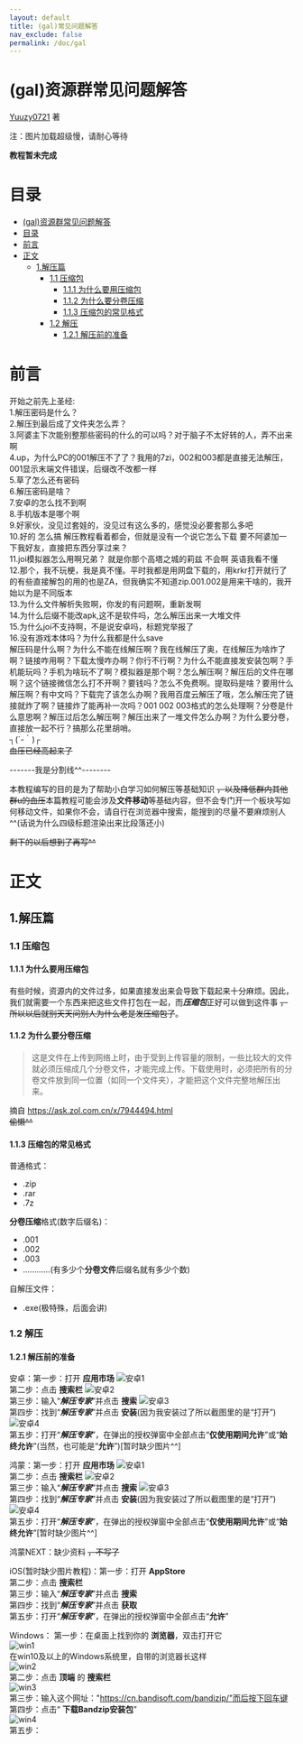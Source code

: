 ```yaml
---
layout: default
title: (gal)常见问题解答
nav_exclude: false
permalink: /doc/gal
---
```


# (gal)资源群常见问题解答

[Yuuzy0721](https://github.com/Yuuzy0721) 著

注：图片加载超级慢，请耐心等待

**教程暂未完成**

# 目录

- [(gal)资源群常见问题解答](#gal资源群常见问题解答)
- [目录](#目录)
- [前言](#前言)
- [正文](#正文)
  - [1.解压篇](#1解压篇)
    - [1.1 压缩包](#11-压缩包)
      - [1.1.1 为什么要用压缩包](#111-为什么要用压缩包)
      - [1.1.2 为什么要分卷压缩](#112-为什么要分卷压缩)
      - [1.1.3 压缩包的常见格式](#113-压缩包的常见格式)
    - [1.2 解压](#12-解压)
      - [1.2.1 解压前的准备](#121-解压前的准备)


# 前言

开始之前先上圣经:  
1.解压密码是什么？  
2.解压到最后成了文件夹怎么弄？  
3.阿婆主下次能别整那些密码的什么的可以吗？对于脑子不太好转的人，弄不出来啊  
4.up，为什么PC的001解压不了了？我用的7zi，002和003都是直接无法解压，001显示末端文件错误，后缀改不改都一样  
5.草了怎么还有密码  
6.解压密码是啥？  
7.安卓的怎么找不到啊  
8.手机版本是哪个啊  
9.好家伙，没见过套娃的，没见过有这么多的，感觉没必要套那么多吧  
10.好的 怎么搞 解压教程看着都会，但就是没有一个说它怎么下载 要不阿婆加一下我好友，直接把东西分享过来？  
11.joi模拟器怎么用啊兄弟？ 就是你那个高塔之城的莉兹 不会啊 英语我看不懂  
12.那个，我不玩梗，我是真不懂。平时我都是用网盘下载的，用krkr打开就行了的有些直接解包的用的也是ZA，但我确实不知道zip.001.002是用来干啥的，我开始以为是不同版本  
13.为什么文件解析失败啊，你发的有问题啊，重新发啊  
14.为什么后缀不能改apk,这不是软件吗，怎么解压出来一大堆文件  
15.为什么joi不支持啊，不是说安卓吗，标题党举报了  
16.没有游戏本体吗？为什么我都是什么save  
解压码是什么啊？为什么不能在线解压啊？我在线解压了奥，在线解压为啥炸了啊？链接咋用啊？下载太慢咋办啊？你行不行啊？为什么不能直接发安装包啊？手机能玩吗？手机为啥玩不了啊？模拟器是那个啊？怎么解压啊？解压后的文件在哪啊？这个链接微信怎么打不开啊？要钱吗？怎么不免费啊。提取码是啥？要用什么解压啊？有中文吗？下载完了该怎么办啊？我用百度云解压了哦，怎么解压完了链接就炸了啊？链接炸了能再补一次吗？001 002 003格式的怎么处理啊？分卷是什么意思啊？解压过后怎么解压啊？解压出来了一堆文件怎么办啊？为什么要分卷，直接放一起不行？搞那么花里胡哨。  
┐(´-｀)┌  
~~血压已经高起来了~~

-------我是分割线^^--------

本教程编写的目的是为了帮助小白学习如何解压等基础知识 ~~，以及降低群内其他群u的血压~~本篇教程可能会涉及**文件移动**等基础内容，但不会专门开一个板块写如何移动文件，如果你不会，请自行在浏览器中搜索，能搜到的尽量不要麻烦别人^^(话说为什么四级标题渲染出来比段落还小)

~~剩下的以后想到了再写^^~~


# 正文

## 1.解压篇

### 1.1 压缩包

#### 1.1.1 为什么要用压缩包

有些时候，资源内的文件过多，如果直接发出来会导致下载起来十分麻烦。因此，我们就需要一个东西来把这些文件打包在一起，而***压缩包***正好可以做到这件事 ~~，所以以后就别天天问别人为什么老是发压缩包了~~。

#### 1.1.2 为什么要分卷压缩

> 这是文件在上传到网络上时，由于受到上传容量的限制，一些比较大的文件就必须压缩成几个分卷文件，才能完成上传。下载使用时，必须把所有的分卷文件放到同一位置（如同一个文件夹），才能把这个文件完整地解压出来。

摘自 https://ask.zol.com.cn/x/7944494.html  
~~偷懒^^~~

#### 1.1.3 压缩包的常见格式

普通格式：  
- .zip
- .rar
- .7z

**分卷压缩**格式(数字后缀名)：  
- .001
- .002
- .003
- …………(有多少个**分卷文件**后缀名就有多少个数)

自解压文件：
- .exe(极特殊，后面会讲)

### 1.2 解压

#### 1.2.1 解压前的准备

安卓：第一步：打开 **应用市场** ![安卓1](../img/gal/anzhuo1.jpg "安卓1")  
第二步：点击 **搜索栏** ![安卓2](../img/gal/anzhuo2.jpg "安卓2")  
第三步：输入“***解压专家***”并点击 **搜索** ![安卓3](../img/gal/anzhuo3.jpg "安卓3")  
第四步：找到“***解压专家***”并点击 **安装**(因为我安装过了所以截图里的是“打开”) ![安卓4](../img/gal/anzhuo4.jpg "安卓4")  
第五步：打开“***解压专家***”，在弹出的授权弹窗中全部点击“**仅使用期间允许**”或“**始终允许**”(当然，也可能是“**允许**”)[暂时缺少图片^^]

鸿蒙：第一步：打开 **应用市场** ![安卓1](../img/gal/anzhuo1.jpg "鸿蒙1")  
第二步：点击 **搜索栏** ![安卓2](../img/gal/anzhuo2.jpg "鸿蒙2")  
第三步：输入“***解压专家***”并点击 **搜索** ![安卓3](../img/gal/anzhuo3.jpg "鸿蒙3")  
第四步：找到“***解压专家***”并点击 **安装**(因为我安装过了所以截图里的是“打开”) ![安卓4](../img/gal/anzhuo4.jpg "鸿蒙4")  
第五步：打开“***解压专家***”，在弹出的授权弹窗中全部点击“**仅使用期间允许**”或“**始终允许**”[暂时缺少图片^^]

鸿蒙NEXT：缺少资料 ~~，不写了~~

iOS(暂时缺少图片教程)：第一步：打开 **AppStore**  
第二步：点击 **搜索栏**  
第三步：输入“***解压专家***”并点击 **搜索**  
第四步：找到“***解压专家***”并点击 **获取**  
第五步：打开“***解压专家***”，在弹出的授权弹窗中全部点击“**允许**”

Windows： 第一步：在桌面上找到你的 **浏览器**，双击打开它  
 ![win1](../img/gal/win1.PNG "win1")  
在win10及以上的Windows系统里，自带的浏览器长这样  
 ![win2](../img/gal/win2.PNG "win2")  
第二步：点击 **顶端** 的 **搜索栏**  
 ![win3](../img/gal/win3.PNG "win3")  
第三步：输入这个网址："https://cn.bandisoft.com/bandizip/"而后按下回车键  
第四步：点击“ **下载Bandzip安装包**”  
 ![win4](../img/gal/win4.PNG "win4")  
第五步：
